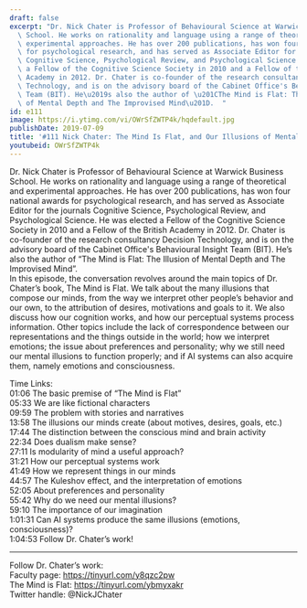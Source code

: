 ```yaml
---
draft: false
excerpt: "Dr. Nick Chater is Professor of Behavioural Science at Warwick Business\
  \ School. He works on rationality and language using a range of theoretical and\
  \ experimental approaches. He has over 200 publications, has won four national awards\
  \ for psychological research, and has served as Associate Editor for the journals\
  \ Cognitive Science, Psychological Review, and Psychological Science. He was elected\
  \ a Fellow of the Cognitive Science Society in 2010 and a Fellow of the British\
  \ Academy in 2012. Dr. Chater is co-founder of the research consultancy Decision\
  \ Technology, and is on the advisory board of the Cabinet Office's Behavioural Insight\
  \ Team (BIT). He\u2019s also the author of \u201CThe Mind is Flat: The Illusion\
  \ of Mental Depth and The Improvised Mind\u201D.  "
id: e111
image: https://i.ytimg.com/vi/OWrSfZWTP4k/hqdefault.jpg
publishDate: 2019-07-09
title: '#111 Nick Chater: The Mind Is Flat, and Our Illusions of Mental Depth'
youtubeid: OWrSfZWTP4k
---
```

Dr. Nick Chater is Professor of Behavioural Science at Warwick Business School. He works on rationality and language using a range of theoretical and experimental approaches. He has over 200 publications, has won four national awards for psychological research, and has served as Associate Editor for the journals Cognitive Science, Psychological Review, and Psychological Science. He was elected a Fellow of the Cognitive Science Society in 2010 and a Fellow of the British Academy in 2012. Dr. Chater is co-founder of the research consultancy Decision Technology, and is on the advisory board of the Cabinet Office's Behavioural Insight Team (BIT). He’s also the author of “The Mind is Flat: The Illusion of Mental Depth and The Improvised Mind”.  
In this episode, the conversation revolves around the main topics of Dr. Chater’s book, The Mind is Flat. We talk about the many illusions that compose our minds, from the way we interpret other people’s behavior and our own, to the attribution of desires, motivations and goals to it. We also discuss how our cognition works, and how our perceptual systems process information. Other topics include the lack of correspondence between our representations and the things outside in the world; how we interpret emotions; the issue about preferences and personality; why we still need our mental illusions to function properly; and if AI systems can also acquire them, namely emotions and consciousness.

Time Links:  
01:06  The basic premise of “The Mind is Flat”  
05:33  We are like fictional characters                    
09:59  The problem with stories and narratives                
13:58  The illusions our minds create (about motives, desires, goals, etc.)            
17:44  The distinction between the conscious mind and brain activity             
22:34  Does dualism make sense?    
27:11  Is modularity of mind a useful approach?  
31:21  How our perceptual systems work    
41:49  How we represent things in our minds   
44:57  The Kuleshov effect, and the interpretation of emotions      
52:05  About preferences and personality  
55:42  Why do we need our mental illusions?  
59:10  The importance of our imagination  
1:01:31  Can AI systems produce the same illusions (emotions, consciousness)?  
1:04:53  Follow Dr. Chater’s work!    

---

Follow Dr. Chater’s work:  
Faculty page: https://tinyurl.com/y8qzc2pw  
The Mind is Flat: https://tinyurl.com/ybmyxakr  
Twitter handle: @NickJChater
